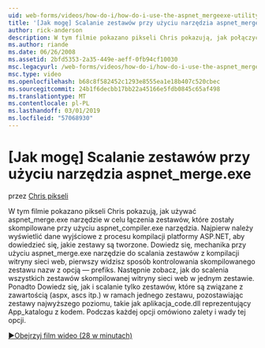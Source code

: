 ```yaml
---
uid: web-forms/videos/how-do-i/how-do-i-use-the-aspnet_mergeexe-utility-to-merge-assemblies
title: '[Jak mogę] Scalanie zestawów przy użyciu narzędzia aspnet_merge.exe | Dokumentacja firmy Microsoft'
author: rick-anderson
description: W tym filmie pokazano pikseli Chris pokazują, jak połączyć zestawy, które zostały skompilowane przy użyciu aspnet_compiler.exe utilit przy użyciu narzędzia aspnet_merge.exe...
ms.author: riande
ms.date: 06/26/2008
ms.assetid: 2bfd5353-2a35-449e-aeff-0fb94cf10030
msc.legacyurl: /web-forms/videos/how-do-i/how-do-i-use-the-aspnet_mergeexe-utility-to-merge-assemblies
msc.type: video
ms.openlocfilehash: b68c8f582452c1293e8555ea1e18b407c520cbec
ms.sourcegitcommit: 24b1f6decbb17bb22a45166e5fdb0845c65af498
ms.translationtype: MT
ms.contentlocale: pl-PL
ms.lasthandoff: 03/01/2019
ms.locfileid: "57068930"
---
```

<a name="how-do-i-use-the-aspnetmergeexe-utility-to-merge-assemblies"></a>[Jak mogę] Scalanie zestawów przy użyciu narzędzia aspnet_merge.exe
====================
przez [Chris pikseli](https://twitter.com/chrispels)

W tym filmie pokazano pikseli Chris pokazują, jak używać aspnet\_merge.exe narzędzie w celu łączenia zestawów, które zostały skompilowane przy użyciu aspnet\_compiler.exe narzędzia. Najpierw należy wyświetlić dane wyjściowe z procesu kompilacji platformy ASP.NET, aby dowiedzieć się, jakie zestawy są tworzone. Dowiedz się, mechanika przy użyciu aspnet\_merge.exe narzędzie do scalania zestawów z kompilacji witryny sieci web, pierwszy widzisz sposób kontrolowania skompilowanego zestawu nazw z opcją — prefiks. Następnie zobacz, jak do scalenia wszystkich zestawów skompilowanej witryny sieci web w jednym zestawie. Ponadto Dowiedz się, jak i scalanie tylko zestawów, które są związane z zawartością (aspx, ascs itp.) w ramach jednego zestawu, pozostawiając zestawy najwyższego poziomu, takie jak aplikacja\_code.dll reprezentujący App\_katalogu z kodem. Podczas każdej opcji omówiono zalety i wady tej opcji.

[&#9654;Obejrzyj film wideo (28 w minutach)](https://channel9.msdn.com/Blogs/ASP-NET-Site-Videos/how-do-i-use-the-aspnet_mergeexe-utility-to-merge-assemblies)
